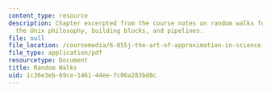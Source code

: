 ```yaml
---
content_type: resource
description: Chapter excerpted from the course notes on random walks for accuracy,
  the Unix philosophy, building blocks, and pipelines.
file: null
file_location: /coursemedia/6-055j-the-art-of-approximation-in-science-and-engineering-spring-2008/1c36e3eb69ce146144ee7c06a283bd8c_feb13a.pdf
file_type: application/pdf
resourcetype: Document
title: Random Walks
uid: 1c36e3eb-69ce-1461-44ee-7c06a283bd8c
---
```

